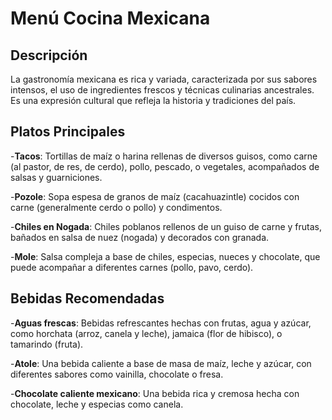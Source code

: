 # Menú Cocina Mexicana

## Descripción
La gastronomía mexicana es rica y variada, caracterizada por sus sabores intensos, el uso de ingredientes frescos y técnicas culinarias ancestrales. Es una expresión cultural que refleja la historia y tradiciones del país.

## Platos Principales

-**Tacos**:
Tortillas de maíz o harina rellenas de diversos guisos, como carne (al pastor, de res, de cerdo), pollo, pescado, o vegetales, acompañados de salsas y guarniciones.

-**Pozole**:
Sopa espesa de granos de maíz (cacahuazintle) cocidos con carne (generalmente cerdo o pollo) y condimentos.

-**Chiles en Nogada**:
Chiles poblanos rellenos de un guiso de carne y frutas, bañados en salsa de nuez (nogada) y decorados con granada.

-**Mole**:
Salsa compleja a base de chiles, especias, nueces y chocolate, que puede acompañar a diferentes carnes (pollo, pavo, cerdo).

## Bebidas Recomendadas

-**Aguas frescas**:
Bebidas refrescantes hechas con frutas, agua y azúcar, como horchata (arroz, canela y leche), jamaica (flor de hibisco), o tamarindo (fruta).

-**Atole**:
Una bebida caliente a base de masa de maíz, leche y azúcar, con diferentes sabores como vainilla, chocolate o fresa.

-**Chocolate caliente mexicano**:
Una bebida rica y cremosa hecha con chocolate, leche y especias como canela. 